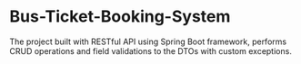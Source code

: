 # Bus-Ticket-Booking-System
The project built with RESTful API using Spring Boot framework, performs CRUD operations and field validations to the DTOs with custom exceptions.
